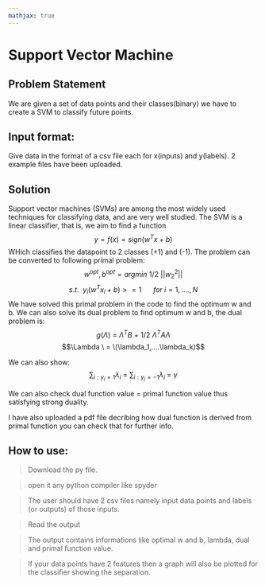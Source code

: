 ```yaml
---
mathjax: true
---
```

# Support Vector Machine

## Problem Statement
We are given a set of data points and their classes(binary) we have to create a SVM to classify future points.

## Input format:
Give data in the format of a csv file each for x(inputs) and y(labels). 2 example files have been uploaded.

## Solution
Support vector machines (SVMs) are among the most widely used techniques for classifying data, and are very well studied. The SVM is a linear classifier, that 
is, we aim to find a function $$y = f(x) = sign(w^T x + b)$$ 
WHich classifies the datapoint to 2 classes (+1) and (-1).
The problem can be converted to following primal problem:
$$w^{opt},b^{opt}= arg min \ 1/2 \  ||w_2^2||$$
$$s.t. \ \ y_i(w^T x_i + b) >=1 \ \ \ \ \ \ for \ i = 1,....,N$$
We have solved this primal problem in the code to find the optimum w and b.
We can also solve its dual problem to find optimum w and b, the dual problem is:
$$g(\Lambda) \ = \ \Lambda^TB \ + \ 1/2 \ \Lambda^TA\Lambda$$
$$\Lambda \ = \(\lambda_1,....\lambda_k)$$

We can also show:
$$\sum_{i:y_i=1}\lambda_i \ = \ \sum_{i:y_i=-1}\lambda_i \ = \ \gamma$$

We can also check dual function value = primal function value thus satisfying strong duality.

I have also uploaded a pdf file decribing how dual function is derived from primal function you can check that for further info.

## How to use:
>Download the py file.

>open it any python compiler like spyder

>The user should have 2 csv files namely input data points and labels (or outputs) of those inputs.

>Read the output

>The output contains informations like optimal w and b, lambda, dual and primal function value.

>If your data points have 2 features then a graph will also be plotted for the classifier showing the separation. 
